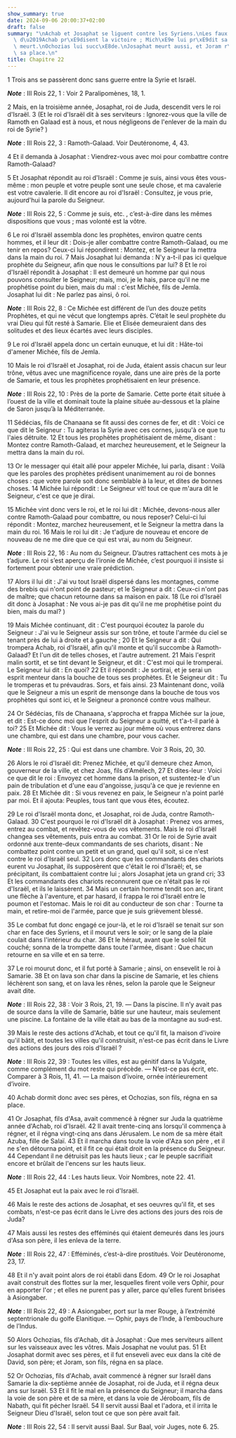 ```yaml
---
show_summary: true
date: 2024-09-06 20:00:37+02:00
draft: false
summary: "\nAchab et Josaphat se liguent contre les Syriens.\nLes faux proph\xE8tes\
  \ d\u2019Achab pr\xE9disent la victoire ; Mich\xE9e lui pr\xE9dit sa mort.\nAchab\
  \ meurt.\nOchozias lui succ\xE8de.\nJosaphat meurt aussi, et Joram r\xE8gne \xE0\
  \ sa place.\n"
title: Chapitre 22
---
```





1 Trois ans se passèrent donc sans guerre entre la Syrie et Israël.

***Note*** :  III Rois 22, 1 : Voir 2 Paralipomènes, 18, 1.

2 Mais, en la troisième année, Josaphat, roi de Juda, descendit vers le roi d'Israël. 3 (Et le roi d'Israël dit à ses serviteurs : Ignorez-vous que la ville de Ramoth en Galaad est à nous, et nous négligeons de l'enlever de la main du roi de Syrie? )

***Note*** :  III Rois 22, 3 : Ramoth-Galaad. Voir Deutéronome, 4, 43.

4 Et il demanda à Josaphat : Viendrez-vous avec moi pour combattre contre Ramoth-Galaad?


5 Et Josaphat répondit au roi d'Israël : Comme je suis, ainsi vous êtes vous-même : mon peuple et votre peuple sont une seule chose, et ma cavalerie est votre cavalerie. Il dit encore au roi d'Israël : Consultez, je vous prie, aujourd'hui la parole du Seigneur.

***Note*** :  III Rois 22, 5 : Comme je suis, etc. , c’est-à-dire dans les mêmes dispositions que vous ; mas volonté est la vôtre.

6 Le roi d'Israël assembla donc les prophètes, environ quatre cents hommes, et il leur dit : Dois-je aller combattre contre Ramoth-Galaad, ou me tenir en repos? Ceux-ci lui répondirent : Montez, et le Seigneur la mettra dans la main du roi. 7 Mais Josaphat lui demanda : N'y a-t-il pas ici quelque prophète du Seigneur, afin que nous le consultions par lui? 8 Et le roi d'Israël répondit à Josaphat : Il est demeuré un homme par qui nous pouvons consulter le Seigneur; mais, moi, je le hais, parce qu'il ne me prophétise point du bien, mais du mal : c'est Michée, fils de Jemla. Josaphat lui dit : Ne parlez pas ainsi, ô roi.

***Note*** :  III Rois 22, 8 : Ce Michée est différent de l’un des douze petits Prophètes, et qui ne vécut que longtemps après. C’était le seul prophète du vrai Dieu qui fût resté à Samarie. Elie et Elisée demeuraient dans des solitudes et des lieux écartés avec leurs disciples.

9 Le roi d'Israël appela donc un certain eunuque, et lui dit : Hâte-toi d'amener Michée, fils de Jemla.


10 Mais le roi d'Israël et Josaphat, roi de Juda, étaient assis chacun sur leur trône, vêtus avec une magnificence royale, dans une aire près de la porte de Samarie, et tous les prophètes prophétisaient en leur présence.

***Note*** :  III Rois 22, 10 : Près de la porte de Samarie. Cette porte était située à l’ouest de la ville et dominait toute la plaine située au-dessous et la plaine de Saron jusqu’à la Méditerranée.

11 Sédécias, fils de Chanaana se fit aussi des cornes de fer, et dit : Voici ce que dit le Seigneur : Tu agiteras la Syrie avec ces cornes, jusqu'à ce que tu l'aies détruite. 12 Et tous les prophètes prophétisaient de même, disant : Montez contre Ramoth-Galaad, et marchez heureusement, et le Seigneur la mettra dans la main du roi.


13 Or le messager qui était allé pour appeler Michée, lui parla, disant : Voilà que les paroles des prophètes prédisent unanimement au roi de bonnes choses : que votre parole soit donc semblable à la leur, et dites de bonnes choses. 14 Michée lui répondit : Le Seigneur vit! tout ce que m'aura dit le Seigneur, c'est ce que je dirai.


15 Michée vint donc vers le roi, et le roi lui dit : Michée, devons-nous aller contre Ramoth-Galaad pour combattre, ou nous reposer? Celui-ci lui répondit : Montez, marchez heureusement, et le Seigneur la mettra dans la main du roi. 16 Mais le roi lui dit : Je t'adjure de nouveau et encore de nouveau de ne me dire que ce qui est vrai, au nom du Seigneur.

***Note*** :  III Rois 22, 16 : Au nom du Seigneur. D’autres rattachent ces mots à je t’adjure. Le roi s’est aperçu de l’ironie de Michée, c’est pourquoi il insiste si fortement pour obtenir une vraie prédiction.

17 Alors il lui dit : J'ai vu tout Israël dispersé dans les montagnes, comme des brebis qui n'ont point de pasteur; et le Seigneur a dit : Ceux-ci n'ont pas de maître; que chacun retourne dans sa maison en paix. 18 (Le roi d'Israël dit donc à Josaphat : Ne vous ai-je pas dit qu'il ne me prophétise point du bien, mais du mal? )


19 Mais Michée continuant, dit : C'est pourquoi écoutez la parole du Seigneur : J'ai vu le Seigneur assis sur son trône, et toute l'armée du ciel se tenant près de lui à droite et à gauche ; 20 Et le Seigneur a dit : Qui trompera Achab, roi d'Israël, afin qu'il monte et qu'il succombe à Ramoth-Galaad? Et l'un dit de telles choses, et l'autre autrement. 21 Mais l'esprit malin sortit, et se tint devant le Seigneur, et dit : C'est moi qui le tromperai. Le Seigneur lui dit : En quoi? 22 Et il répondit : Je sortirai, et je serai un esprit menteur dans la bouche de tous ses prophètes. Et le Seigneur dit : Tu le tromperas et tu prévaudras. Sors, et fais ainsi. 23 Maintenant donc, voilà que le Seigneur a mis un esprit de mensonge dans la bouche de tous vos prophètes qui sont ici, et le Seigneur a prononcé contre vous malheur.


24 Or Sédécias, fils de Chanaana, s'approcha et frappa Michée sur la joue, et dit : Est-ce donc moi que l'esprit du Seigneur a quitté, et t'a-t-il parlé à toi? 25 Et Michée dit : Vous le verrez au jour même où vous entrerez dans une chambre, qui est dans une chambre, pour vous cacher.

***Note*** :  III Rois 22, 25 : Qui est dans une chambre. Voir 3 Rois, 20, 30.

26 Alors le roi d'Israël dit: Prenez Michée, et qu'il demeure chez Amon, gouverneur de la ville, et chez Joas, fils d'Amélech, 27 Et dites-leur : Voici ce que dit le roi : Envoyez cet homme dans la prison, et sustentez-le d'un pain de tribulation et d'une eau d'angoisse, jusqu'à ce que je revienne en paix. 28 Et Michée dit : Si vous revenez en paix, le Seigneur n'a point parlé par moi. Et il ajouta: Peuples, tous tant que vous êtes, écoutez.


29 Le roi d'Israël monta donc, et Josaphat, roi de Juda, contre Ramoth-Galaad. 30 C'est pourquoi le roi d'Israël dit à Josaphat : Prenez vos armes, entrez au combat, et revêtez-vous de vos vêtements. Mais le roi d'Israël changea ses vêtements, puis entra au combat. 31 Or le roi de Syrie avait ordonné aux trente-deux commandants de ses chariots, disant : Ne combattez point contre un petit et un grand, quel qu'il soit, si ce n'est contre le roi d'Israël seul. 32 Lors donc que les commandants des chariots eurent vu Josaphat, ils supposèrent que c'était le roi d'Israël; et, se précipitant, ils combattaient contre lui ; alors Josaphat jeta un grand cri; 33 Et les commandants des chariots reconnurent que ce n'était pas le roi d'Israël, et ils le laissèrent. 34 Mais un certain homme tendit son arc, tirant une flèche à l'aventure, et par hasard, il frappa le roi d'Israël entre le poumon et l'estomac. Mais le roi dit au conducteur de son char : Tourne ta main, et retire-moi de l'armée, parce que je suis grièvement blessé.

35 Le combat fut donc engagé ce jour-là, et le roi d'Israël se tenait sur son char en face des Syriens, et il mourut vers le soir; or le sang de la plaie coulait dans l'intérieur du char. 36 Et le héraut, avant que le soleil fût couché; sonna de la trompette dans toute l'armée, disant : Que chacun retourne en sa ville et en sa terre.


37 Le roi mourut donc, et il fut porté à Samarie ; ainsi, on ensevelit le roi à Samarie. 38 Et on lava son char dans la piscine de Samarie, et les chiens léchèrent son sang, et on lava les rênes, selon la parole que le Seigneur avait dite.

***Note*** :  III Rois 22, 38 : Voir 3 Rois, 21, 19. ― Dans la piscine. Il n’y avait pas de source dans la ville de Samarie, bâtie sur une hauteur, mais seulement une piscine. La fontaine de la ville était au bas de la montagne au sud-est.


39 Mais le reste des actions d'Achab, et tout ce qu'il fit, la maison d'ivoire qu'il bâtit, et toutes les villes qu'il construisit, n'est-ce pas écrit dans le Livre des actions des jours des rois d'Israël ?

***Note*** :  III Rois 22, 39 : Toutes les villes, est au génitif dans la Vulgate, comme complément du mot reste qui précède. ― N’est-ce pas écrit, etc. Comparer à 3 Rois, 11, 41. ― La maison d’ivoire, ornée intérieurement d’ivoire.

40 Achab dormit donc avec ses pères, et Ochozias, son fils, régna en sa place.


41 Or Josaphat, fils d'Asa, avait commencé à régner sur Juda la quatrième année d'Achab, roi d'Israël. 42 Il avait trente-cinq ans lorsqu'il commença à régner, et il régna vingt-cinq ans dans Jérusalem. Le nom de sa mère était Azuba, fille de Salaï. 43 Et il marcha dans toute la voie d'Aza son père , et il ne s'en détourna point, et il fit ce qui était droit en la présence du Seigneur. 44 Cependant il ne détruisit pas les hauts lieux ; car le peuple sacrifiait encore et brûlait de l'encens sur les hauts lieux.

***Note*** :  III Rois 22, 44 : Les hauts lieux. Voir Nombres, note 22. 41.

45 Et Josaphat eut la paix avec le roi d'Israël.


46 Mais le reste des actions de Josaphat, et ses oeuvres qu'il fit, et ses combats, n'est-ce pas écrit dans le Livre des actions des jours des rois de Juda?


47 Mais aussi les restes des efféminés qui étaient demeurés dans les jours d'Asa son père, il les enleva de la terre.

***Note*** :  III Rois 22, 47 : Efféminés, c’est-à-dire prostitués. Voir Deutéronome, 23, 17.

48 Et il n'y avait point alors de roi établi dans Edom. 49 Or le roi Josaphat avait construit des flottes sur la mer, lesquelles firent voile vers Ophir, pour en apporter l'or ; et elles ne purent pas y aller, parce qu'elles furent brisées à Asiongaber.

***Note*** :  III Rois 22, 49 : A Asiongaber, port sur la mer Rouge, à l’extrémité septentrionale du golfe Elanitique. ― Ophir, pays de l’Inde, à l’embouchure de l’Indus.

50 Alors Ochozias, fils d'Achab, dit à Josaphat : Que mes serviteurs aillent sur les vaisseaux avec les vôtres. Mais Josaphat ne voulut pas. 51 Et Josaphat dormit avec ses pères, et il fut enseveli avec eux dans la cité de David, son père; et Joram, son fils, régna en sa place.


52 Or Ochozias, fils d'Achab, avait commencé à régner sur Israël dans Samarie la dix-septième année de Josaphat, roi de Juda, et il régna deux ans sur Israël. 53 Et il fit le mal en la présence du Seigneur; il marcha dans la voie de son père et de sa mère, et dans la voie de Jéroboam, fils de Nabath, qui fit pécher Israël. 54 Il servit aussi Baal et l'adora, et il irrita le Seigneur Dieu d'Israël, selon tout ce que son père avait fait.

***Note*** :  III Rois 22, 54 : Il servit aussi Baal. Sur Baal, voir Juges, note 6. 25.
